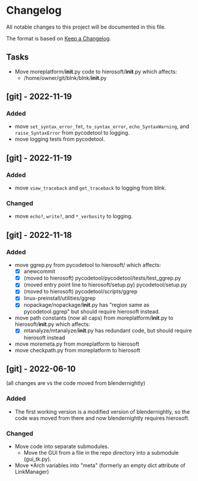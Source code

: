 # Changelog
All notable changes to this project will be documented in this file.

The format is based on [Keep a Changelog](https://keepachangelog.com/en/1.0.0/).

## Tasks
- Move moreplatform/__init__.py code to hierosoft/__init__.py which affects:
  - /home/owner/git/blnk/blnk/__init__.py


## [git] - 2022-11-19
### Added
- move `set_syntax_error_fmt`, `to_syntax_error`, `echo_SyntaxWarning`, and `raise_SyntaxError` from pycodetool to logging.
- move logging tests from pycodetool.


## [git] - 2022-11-19
### Added
- move `view_traceback` and `get_traceback` to logging from blnk.

### Changed
- move `echo?`, `write?`, and `*_verbosity` to logging.


## [git] - 2022-11-18
### Added
- move ggrep.py from pycodetool to hierosoft/ which affects:
  - [x] anewcommit
  - [x] (moved to hierosoft) pycodetool/pycodetool/tests/test_ggrep.py
  - [x] (moved entry point line to hierosoft/setup.py) pycodetool/setup.py
  - [x] (moved to hierosoft) pycodetool/scripts/ggrep
  - [x] linux-preinstall/utilities/ggrep
  - [x] nopackage/nopackage/__init__.py has "region same as pycodetool.ggrep" but should require hierosoft instead.
- move path constants (now all caps) from moreplatform/__init__.py to hierosoft/__init__.py which affects:
  - [x] mtanalyze/mtanalyze/__init__.py has redundant code, but should require hierosoft instead
- move moremeta.py from moreplatform to hierosoft
- move checkpath.py from moreplatform to hierosoft


## [git] - 2022-06-10
(all changes are vs the code moved from blendernightly)

### Added
- The first working version is a modified version of blendernightly, so the code was moved from there and now blendernightly requires hierosoft.

### Changed
- Move code into separate submodules.
  - Move the GUI from a file in the repo directory into a submodule (gui_tk.py).
- Move *Arch variables into "meta" (formerly an empty dict attribute of LinkManager)
